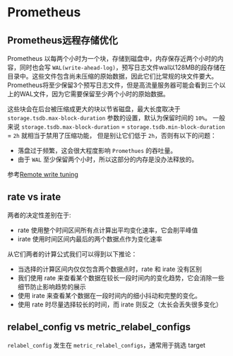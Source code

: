 # Prometheus
## Prometheus远程存储优化

Prometheus 以每两个小时为一个块，存储到磁盘中，内存保存近两个小时的内容，同时也会写 `WAL(write-ahead-log)`，预写日志文件wal以128MB的段存储在目录中。这些文件包含尚未压缩的原始数据，因此它们比常规的块文件要大。Prometheus将至少保留3个预写日志文件，但是高流量服务器可能会看到三个以上的WAL文件，因为它需要保留至少两个小时的原始数据。

这些块会在后台被压缩成更大的块以节省磁盘，最大长度取决于 `storage.tsdb.max-block-duration` 参数的设置，默认为保留时间的 `10%`。
一般来说 `storage.tsdb.max-block-duration` = `storage.tsdb.min-block-duration` = `2h` 就相当于禁用了压缩功能，
但是别让它们低于 `2h`，否则有以下的问题：
- 落盘过于频繁，这会很大程度影响 `Promethues` 的吞吐量。
- 由于 `WAL` 至少保留两个小时，所以这部分的内存是没办法释放的。

参考[Remote write tuning](https://prometheus.io/docs/practices/remote_write/)

## rate vs irate
两者的决定性差别在于:
- rate 使用整个时间区间所有点计算出平均变化速率，它会削平峰值
- irate 使用时间区间内最后的两个数据点作为变化速率

从它们两者的计算公式我们可以得到以下推论：
- 当选择的计算区间内仅仅包含两个数据点时，rate 和 irate 没有区别
- 我们使用 rate 来查看某个数据在较长一段时间内的变化趋势，它会消除一些细节防止影响趋势的展示
- 使用 irate 来查看某个数据在一段时间内的细小抖动和完整的变化。
- 使用 rate 时尽量选择较长的时间，而 irate 则反之（太长会丢失很多变化）

## relabel_config vs metric_relabel_configs
`relabel_config` 发生在 `metric_relabel_configs`，通常用于挑选 target 